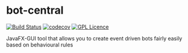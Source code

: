 # bot-central
[![Build Status](https://travis-ci.org/Alpha-Trader/bot-central.svg?branch=master)](https://travis-ci.org/Alpha-Trader/bot-central) [![codecov](https://codecov.io/gh/Alpha-Trader/bot-central/branch/master/graph/badge.svg)](https://codecov.io/gh/Alpha-Trader/bot-central)
 [![GPL Licence](https://badges.frapsoft.com/os/gpl/gpl.png?v=103)](https://opensource.org/licenses/GPL-3.0/)

JavaFX-GUI tool that allows you to create event driven bots fairly easily based on behavioural rules
